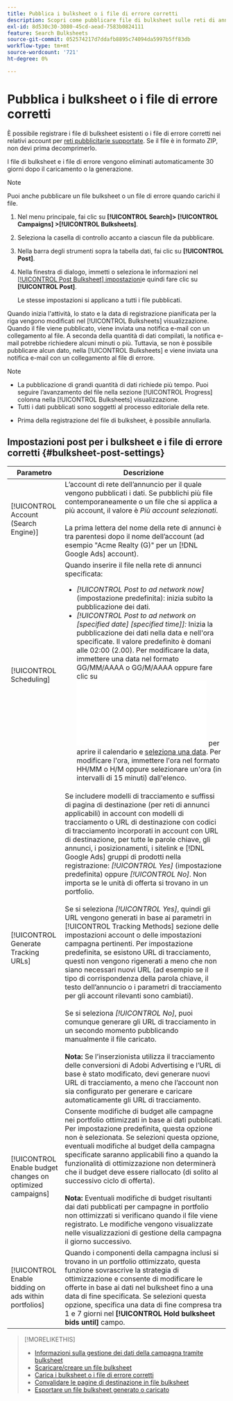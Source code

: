 ```yaml
---
title: Pubblica i bulksheet o i file di errore corretti
description: Scopri come pubblicare file di bulksheet sulle reti di annunci.
exl-id: 8d530c30-3080-45cd-aead-7583b0824111
feature: Search Bulksheets
source-git-commit: 052574217d7ddafb8895c74094da5997b5ff83db
workflow-type: tm+mt
source-wordcount: '721'
ht-degree: 0%

---
```


# Pubblica i bulksheet o i file di errore corretti

È possibile registrare i file di bulksheet esistenti o i file di errore corretti nei relativi account per [reti pubblicitarie supportate](bulksheet-about.md#bulksheet-functionality-by-network). Se il file è in formato ZIP, non devi prima decomprimerlo.

I file di bulksheet e i file di errore vengono eliminati automaticamente 30 giorni dopo il caricamento o la generazione.

>[!NOTE]
>Puoi anche pubblicare un file bulksheet o un file di errore quando carichi il file.

1. Nel menu principale, fai clic su **[!UICONTROL Search]> [!UICONTROL Campaigns] >[!UICONTROL Bulksheets]**.

1. Seleziona la casella di controllo accanto a ciascun file da pubblicare.

1. Nella barra degli strumenti sopra la tabella dati, fai clic su **[!UICONTROL Post]**.

1. Nella finestra di dialogo, immetti o seleziona le informazioni nel [[!UICONTROL Post Bulksheet] impostazioni](#bulksheet-post-settings)e quindi fare clic su **[!UICONTROL Post]**.

   Le stesse impostazioni si applicano a tutti i file pubblicati.

Quando inizia l&#39;attività, lo stato e la data di registrazione pianificata per la riga vengono modificati nel [!UICONTROL Bulksheets] visualizzazione. Quando il file viene pubblicato, viene inviata una notifica e-mail con un collegamento al file. A seconda della quantità di dati compilati, la notifica e-mail potrebbe richiedere alcuni minuti o più. Tuttavia, se non è possibile pubblicare alcun dato, nella [!UICONTROL Bulksheets] e viene inviata una notifica e-mail con un collegamento al file di errore.

>[!NOTE]
>
>* La pubblicazione di grandi quantità di dati richiede più tempo. Puoi seguire l’avanzamento del file nella sezione [!UICONTROL Progress] colonna nella [!UICONTROL Bulksheets] visualizzazione.
>* Tutti i dati pubblicati sono soggetti al processo editoriale della rete.
* Prima della registrazione del file di bulksheet, è possibile annullarla.

## Impostazioni post per i bulksheet e i file di errore corretti {#bulksheet-post-settings}

| Parametro | Descrizione |
|----|----|
| [!UICONTROL Account (Search Engine)] | L’account di rete dell’annuncio per il quale vengono pubblicati i dati. Se pubblichi più file contemporaneamente o un file che si applica a più account, il valore è <i>Più account selezionati</i>.<br><br>La prima lettera del nome della rete di annunci è tra parentesi dopo il nome dell’account (ad esempio &quot;Acme Realty (G)&quot; per un [!DNL Google Ads] account). |
| [!UICONTROL Scheduling] | Quando inserire il file nella rete di annunci specificata:<ul><li><i>[!UICONTROL Post to ad network now]</i> (impostazione predefinita): inizia subito la pubblicazione dei dati.</li><li><i>[!UICONTROL Post to ad network on \[specified date\] \[specified time\]]:</i> Inizia la pubblicazione dei dati nella data e nell&#39;ora specificate. Il valore predefinito è domani alle 02:00 (2.00). Per modificare la data, immettere una data nel formato GG/MM/AAAA o GG/M/AAAA oppure fare clic su ![Calendario](/help/search-social-commerce/common-tasks/navigation-editing-selection/calendar.md "Calendario") per aprire il calendario e [seleziona una data](/help/search-social-commerce/common-tasks/navigation-editing-selection/calendar.md). Per modificare l&#39;ora, immettere l&#39;ora nel formato HH/MM o H/M oppure selezionare un&#39;ora (in intervalli di 15 minuti) dall&#39;elenco.</li></ul> |
| [!UICONTROL Generate Tracking URLs] | Se includere modelli di tracciamento e suffissi di pagina di destinazione (per reti di annunci applicabili) in account con modelli di tracciamento o URL di destinazione con codici di tracciamento incorporati in account con URL di destinazione, per tutte le parole chiave, gli annunci, i posizionamenti, i sitelink e [!DNL Google Ads] gruppi di prodotti nella registrazione: <i>[!UICONTROL Yes]</i> (impostazione predefinita) oppure <i>[!UICONTROL No]</i>. Non importa se le unità di offerta si trovano in un portfolio.<br><br>Se si seleziona <i>[!UICONTROL Yes]</i>, quindi gli URL vengono generati in base ai parametri in [!UICONTROL Tracking Methods] sezione delle impostazioni account o delle impostazioni campagna pertinenti. Per impostazione predefinita, se esistono URL di tracciamento, questi non vengono rigenerati a meno che non siano necessari nuovi URL (ad esempio se il tipo di corrispondenza della parola chiave, il testo dell’annuncio o i parametri di tracciamento per gli account rilevanti sono cambiati).<br><br>Se si seleziona <i>[!UICONTROL No]</i>, puoi comunque generare gli URL di tracciamento in un secondo momento pubblicando manualmente il file caricato.<br><br><b>Nota:</b> Se l’inserzionista utilizza il tracciamento delle conversioni di Adobi Advertising e l’URL di base è stato modificato, devi generare nuovi URL di tracciamento, a meno che l’account non sia configurato per generare e caricare automaticamente gli URL di tracciamento. |
| [!UICONTROL Enable budget changes on optimized campaigns] | Consente modifiche di budget alle campagne nei portfolio ottimizzati in base ai dati pubblicati. Per impostazione predefinita, questa opzione non è selezionata. Se selezioni questa opzione, eventuali modifiche al budget della campagna specificate saranno applicabili fino a quando la funzionalità di ottimizzazione non determinerà che il budget deve essere riallocato (di solito al successivo ciclo di offerta).<br><br><b>Nota:</b> Eventuali modifiche di budget risultanti dai dati pubblicati per campagne in portfolio non ottimizzati si verificano quando il file viene registrato. Le modifiche vengono visualizzate nelle visualizzazioni di gestione della campagna il giorno successivo. |
| [!UICONTROL Enable bidding on ads within portfolios] | Quando i componenti della campagna inclusi si trovano in un portfolio ottimizzato, questa funzione sovrascrive la strategia di ottimizzazione e consente di modificare le offerte in base ai dati nel bulksheet fino a una data di fine specificata. Se selezioni questa opzione, specifica una data di fine compresa tra 1 e 7 giorni nel **[!UICONTROL Hold bulksheet bids until]** campo. |

>[!MORELIKETHIS]
>
>* [Informazioni sulla gestione dei dati della campagna tramite bulksheet](bulksheet-about.md)
>* [Scaricare/creare un file bulksheet](bulksheet-download.md)
>* [Carica i bulksheet o i file di errore corretti](bulksheet-upload.md)
>* [Convalidare le pagine di destinazione in file bulksheet](bulksheet-validate-landing-pages.md)
>* [Esportare un file bulksheet generato o caricato](bulksheet-export.md)
